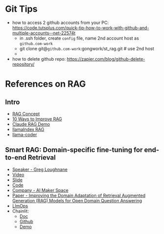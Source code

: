 # Git Tips
- how to access 2 github accounts from your PC:
https://code.tutsplus.com/quick-tip-how-to-work-with-github-and-multiple-accounts--net-22574t
  - in .ssh folder, create `config` file, name 2nd account host as `github.com-work`
  - git clone git@`github.com-work`:gongwork/st_rag.git  # use 2nd host
  - 
- how to delete github repo:
https://zapier.com/blog/github-delete-repository/

# References on RAG

## Intro
- [RAG Concept](https://docs.llamaindex.ai/en/stable/getting_started/concepts.html)
- [10 Ways to Improve RAG](https://towardsdatascience.com/10-ways-to-improve-the-performance-of-retrieval-augmented-generation-systems-5fa2cee7cd5c)
- [Claude RAG Demo](https://github.com/anthropics/anthropic-retrieval-demo#setting-up-and-using-an-embedding-database)
- [llamaIndex RAG](https://github.com/run-llama/rags)
- [llama-coder](https://github.com/ex3ndr/llama-coder)

## Smart RAG: Domain-specific fine-tuning for end-to-end Retrieval

- [Speaker - Greg Loughnane](https://www.linkedin.com/in/gregloughnane/)
- [Video](https://www.youtube.com/watch?v=0QaUqoICNBo&t=272s)
- [Slide](https://www.canva.com/design/DAFvFEhCJtg/Mthlo-nWXAPck3iK3JaB7Q/edit)
- [Code](https://github.com/arcee-ai/DALM/tree/main (Domain Adapted Lang Modeling Toolkit))
- [Company - AI Maker Space](https://github.com/AI-Maker-Space/Fine-tuning-LLM-Resources)
- [Paper - Improving the Domain Adaptation of Retrieval Augmented Generation (RAG) Models for Open Domain Question Answering](https://arxiv.org/pdf/2210.02627.pdf)
- [LlmOps](https://github.com/AI-Maker-Space/Interactive-Dev-Environment-for-LLM-Development)
- Chainlit:
  - [Doc](https://docs.chainlit.io/get-started/overview)
  - [Github](https://github.com/Chainlit/chainlit)
  - [Demo](https://github.com/AI-Maker-Space/Introduction-to-Chainlit)
